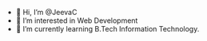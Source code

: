 - 👋 Hi, I’m @JeevaC
- 👀 I’m interested in Web Development 
- 🌱 I’m currently learning B.Tech Information Technology.

<!---
JeevaC2003/JeevaC2003 is a ✨ special ✨ repository because its `README.md` (this file) appears on your GitHub profile.
You can click the Preview link to take a look at your changes.
--->
